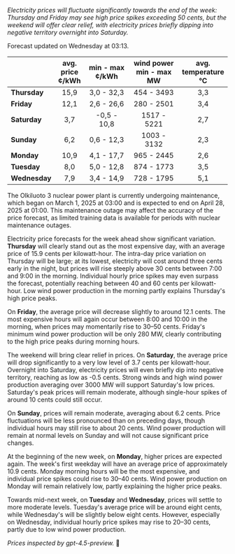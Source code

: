 *Electricity prices will fluctuate significantly towards the end of the week: Thursday and Friday may see high price spikes exceeding 50 cents, but the weekend will offer clear relief, with electricity prices briefly dipping into negative territory overnight into Saturday.*

Forecast updated on Wednesday at 03:13.

|              | avg.<br>price<br>¢/kWh | min - max<br>¢/kWh | wind power<br>min - max<br>MW | avg.<br>temperature<br>°C |
|:-------------|:----------------:|:----------------:|:-------------:|:-------------:|
| **Thursday**  |       15,9       |      3,0 - 32,3      |      454 - 3493      |      3,3      |
| **Friday**    |       12,1       |      2,6 - 26,6      |      280 - 2501      |      3,4      |
| **Saturday**  |       3,7        |     -0,5 - 10,8      |     1517 - 5221      |      2,7      |
| **Sunday**    |       6,2        |      0,6 - 12,3      |     1003 - 3132      |      2,3      |
| **Monday**    |       10,9       |      4,1 - 17,7      |      965 - 2445      |      2,6      |
| **Tuesday**   |       8,0        |      5,0 - 12,8      |      874 - 1773      |      3,5      |
| **Wednesday** |       7,9        |      3,4 - 14,9      |      728 - 1795      |      5,1      |

The Olkiluoto 3 nuclear power plant is currently undergoing maintenance, which began on March 1, 2025 at 03:00 and is expected to end on April 28, 2025 at 01:00. This maintenance outage may affect the accuracy of the price forecast, as limited training data is available for periods with nuclear maintenance outages.

Electricity price forecasts for the week ahead show significant variation. **Thursday** will clearly stand out as the most expensive day, with an average price of 15.9 cents per kilowatt-hour. The intra-day price variation on Thursday will be large; at its lowest, electricity will cost around three cents early in the night, but prices will rise steeply above 30 cents between 7:00 and 9:00 in the morning. Individual hourly price spikes may even surpass the forecast, potentially reaching between 40 and 60 cents per kilowatt-hour. Low wind power production in the morning partly explains Thursday's high price peaks.

On **Friday**, the average price will decrease slightly to around 12.1 cents. The most expensive hours will again occur between 8:00 and 10:00 in the morning, when prices may momentarily rise to 30–50 cents. Friday's minimum wind power production will be only 280 MW, clearly contributing to the high price peaks during morning hours.

The weekend will bring clear relief in prices. On **Saturday**, the average price will drop significantly to a very low level of 3.7 cents per kilowatt-hour. Overnight into Saturday, electricity prices will even briefly dip into negative territory, reaching as low as -0.5 cents. Strong winds and high wind power production averaging over 3000 MW will support Saturday's low prices. Saturday's peak prices will remain moderate, although single-hour spikes of around 10 cents could still occur.

On **Sunday**, prices will remain moderate, averaging about 6.2 cents. Price fluctuations will be less pronounced than on preceding days, though individual hours may still rise to about 20 cents. Wind power production will remain at normal levels on Sunday and will not cause significant price changes.

At the beginning of the new week, on **Monday**, higher prices are expected again. The week's first weekday will have an average price of approximately 10.9 cents. Monday morning hours will be the most expensive, and individual price spikes could rise to 30–40 cents. Wind power production on Monday will remain relatively low, partly explaining the higher price peaks.

Towards mid-next week, on **Tuesday** and **Wednesday**, prices will settle to more moderate levels. Tuesday's average price will be around eight cents, while Wednesday's will be slightly below eight cents. However, especially on Wednesday, individual hourly price spikes may rise to 20–30 cents, partly due to low wind power production.

*Prices inspected by gpt-4.5-preview.* 🔌
